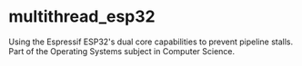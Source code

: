 # multithread_esp32
Using the Espressif ESP32's dual core capabilities to prevent pipeline stalls. Part of the Operating Systems subject in Computer Science.
